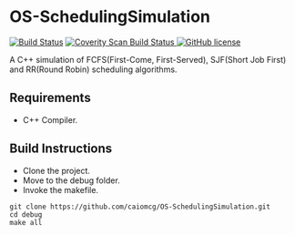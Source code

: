 # OS-SchedulingSimulation

[![Build Status](https://travis-ci.org/caiomcg/OS-SchedulingSimulation.svg?branch=master)](https://travis-ci.org/caiomcg/OS-SchedulingSimulation)
<a href="https://scan.coverity.com/projects/caiomcg-os-schedulingsimulation"> <img alt="Coverity Scan Build Status" src="https://scan.coverity.com/projects/10188/badge.svg"/> </a>
[![GitHub license](https://img.shields.io/badge/license-MIT-blue.svg)](https://raw.githubusercontent.com/caiomcg/OS-SchedulingSimulation/master/LICENSE)

A C++ simulation of FCFS(First-Come, First-Served), SJF(Short Job First) and RR(Round Robin) scheduling algorithms.

## Requirements ##

* C++ Compiler.

## Build Instructions ##

* Clone the project.
* Move to the debug folder.
* Invoke the makefile.

```
git clone https://github.com/caiomcg/OS-SchedulingSimulation.git
cd debug
make all

```